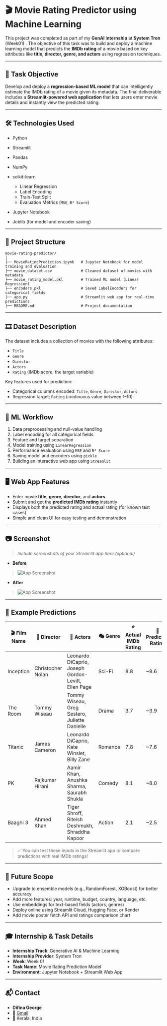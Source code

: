 # 🎬 Movie Rating Predictor using Machine Learning

This project was completed as part of my **GenAI Internship** at **System Tron** (Week01) . The objective of this task was to build and deploy a machine learning model that predicts the **IMDb rating** of a movie based on key attributes like **title, director, genre, and actors** using regression techniques.

---

## 📌 Task Objective

Develop and deploy a **regression-based ML model** that can intelligently estimate the IMDb rating of a movie given its metadata. The final deliverable includes a **Streamlit-powered web application** that lets users enter movie details and instantly view the predicted rating.

---

## 🛠️ Technologies Used

* Python
* Streamlit
* Pandas
* NumPy
* scikit-learn

  * Linear Regression
  * Label Encoding
  * Train-Test Split
  * Evaluation Metrics (`MSE`, `R² Score`)
* Jupyter Notebook
* Joblib (for model and encoder saving)

---

## 📁 Project Structure

```
movie-rating-predictor/
│
├── MovieRatingPrediction.ipynb   # Jupyter Notebook for model training and evaluation
├── movie_dataset.csv             # Cleaned dataset of movies with metadata
├── movie_rating_model.pkl        # Trained ML model (Linear Regression)
├── encoders.pkl                  # Saved LabelEncoders for categorical fields 
├── app.py                        # Streamlit web app for real-time predictions
├── README.md                     # Project documentation
```

---

## 🎞️ Dataset Description

The dataset includes a collection of movies with the following attributes:

* `Title`
* `Genre`
* `Director`
* `Actors`
* `Rating` (IMDb score, the target variable)

Key features used for prediction:

* Categorical columns encoded: `Title`, `Genre`, `Director`, `Actors`
* Regression target: `Rating` (continuous value between 1–10)

---

## 🔄 ML Workflow

1. Data preprocessing and null-value handling
2. Label encoding for all categorical fields
3. Feature and target separation
4. Model training using `LinearRegression`
5. Performance evaluation using `MSE` and `R² Score`
6. Saving model and encoders using `pickle`
7. Building an interactive web app using `Streamlit`

---

## 🖥️ Web App Features

* Enter movie **title**, **genre**, **director**, and **actors**
* Submit and get the **predicted IMDb rating** instantly
* Displays both the predicted rating and actual rating (for known test cases)
* Simple and clean UI for easy testing and demonstration

---

## 📷 Screenshot

> *Include screenshots of your Streamlit app here (optional)*
- **Before**
> ![App Screenshot](SS01.png)
> 
- **After**
> ![App Screenshot](SS02.png)

---
## 🧪 Example Predictions

| 🎬 **Film Name** | 🎥 **Director**   | 👥 **Actors**                                       | 🎭 **Genre** | ⭐ **Actual IMDb Rating** | 🔮 **Predicted Rating** |
| ---------------- | ----------------- | --------------------------------------------------- | ------------ | ------------------------ | ----------------------- |
| Inception        | Christopher Nolan | Leonardo DiCaprio, Joseph Gordon-Levitt, Ellen Page | Sci-Fi       | 8.8                      | \~8.6                   |
| The Room         | Tommy Wiseau      | Tommy Wiseau, Greg Sestero, Juliette Danielle       | Drama        | 3.7                      | \~3.9                   |
| Titanic          | James Cameron     | Leonardo DiCaprio, Kate Winslet, Billy Zane         | Romance      | 7.8                      | \~7.6                   |
| PK               | Rajkumar Hirani   | Aamir Khan, Anushka Sharma, Saurabh Shukla          | Comedy       | 8.1                      | \~8.0                   |
| Baaghi 3         | Ahmed Khan        | Tiger Shroff, Riteish Deshmukh, Shraddha Kapoor     | Action       | 2.1                      | \~2.5                   |

> ✅ You can test these inputs in the Streamlit app to compare predictions with real IMDb ratings!

---

## 🔧 Future Scope

* Upgrade to ensemble models (e.g., RandomForest, XGBoost) for better accuracy
* Add more features: year, runtime, budget, country, language, etc.
* Use embeddings for text-based fields (actors, genres)
* Deploy online using Streamlit Cloud, Hugging Face, or Render
* Add movie poster fetch API and ratings comparison chart

---

## 🎓 Internship & Task Details

* **Internship Track**: Generative AI & Machine Learning
* **Internship Provider**: System Tron
* **Week**: Week 01
* **Task Name**: Movie Rating Prediction Model
* **Environment**: Jupyter Notebook + Streamlit Web App 

---

## 📬 Contact

* **Difina George**
* 📧 [Gmail](difina.georgecs@gmail.com)
* 📍 Kerala, India
